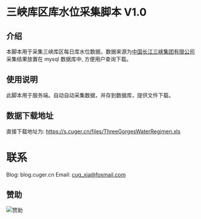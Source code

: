 # 三峡库区库水位采集脚本 V1.0
## 介绍
本脚本用于采集三峡库区每日库水位数据，数据来源为[中国长江三峡集团有限公司](!http://www.ctg.com.cn/sxjt/sqqk/index.html)
采集结果放置在 mysql 数据库中, 方便用户查询下载。
## 使用说明
此脚本用于服务端。自动自动采集数据，并存到数据库，提供文件下载。

## 数据下载地址
直接下载地址为: https://s.cuger.cn/files/ThreeGorgesWaterRegimen.xls

# 联系
Blog: blog.cuger.cn
Email: cug_xia@foxmail.com

## 赞助
![赞助](https://blog.cuger.cn/images/pay.jpg)
